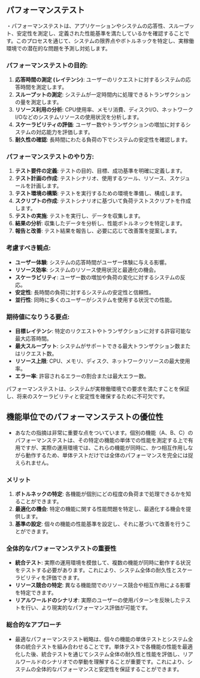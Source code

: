 ## パフォーマンステスト
・パフォーマンステストは、アプリケーションやシステムの応答性、スループット、安定性を測定し、定義された性能基準を満たしているかを確認することです。このプロセスを通じて、システムの限界点やボトルネックを特定し、実稼働環境での潜在的な問題を予測し対処します。

### パフォーマンステストの目的:

1. **応答時間の測定 (レイテンシ)**: ユーザーのリクエストに対するシステムの応答時間を測定します。
2. **スループットの測定**: システムが一定時間内に処理できるトランザクションの量を測定します。
3. **リソース利用の分析**: CPU使用率、メモリ消費、ディスクI/O、ネットワークI/Oなどのシステムリソースの使用状況を分析します。
4. **スケーラビリティの評価**: ユーザー数やトランザクションの増加に対するシステムの対応能力を評価します。
5. **耐久性の確認**: 長時間にわたる負荷の下でシステムの安定性を確認します。

### パフォーマンステストのやり方:

1. **テスト要件の定義**: テストの目的、目標、成功基準を明確に定義します。
2. **テスト計画の作成**: テストシナリオ、使用するツール、リソース、スケジュールを計画します。
3. **テスト環境の構築**: テストを実行するための環境を準備し、構成します。
4. **スクリプトの作成**: テストシナリオに基づいて負荷テストスクリプトを作成します。
5. **テストの実施**: テストを実行し、データを収集します。
6. **結果の分析**: 収集したデータを分析し、性能ボトルネックを特定します。
7. **報告と改善**: テスト結果を報告し、必要に応じて改善策を提案します。

### 考慮すべき観点:

- **ユーザー体験**: システムの応答時間がユーザー体験に与える影響。
- **リソース効率**: システムのリソース使用状況と最適化の機会。
- **スケーラビリティ**: ユーザー数の増加や負荷の変化に対するシステムの反応。
- **安定性**: 長時間の負荷に対するシステムの安定性と信頼性。
- **並行性**: 同時に多くのユーザーがシステムを使用する状況での性能。

### 期待値になりうる要点:

- **目標レイテンシ**: 特定のリクエストやトランザクションに対する許容可能な最大応答時間。
- **最大スループット**: システムがサポートできる最大トランザクション数またはリクエスト数。
- **リソース上限**: CPU、メモリ、ディスク、ネットワークリソースの最大使用率。
- **エラー率**: 許容されるエラーの割合または最大エラー数。

パフォーマンステストは、システムが実稼働環境での要求を満たすことを保証し、将来のスケーラビリティと安定性を確保するために不可欠です。


## 機能単位でのパフォーマンステストの優位性
- あなたの指摘は非常に重要な点をついています。個別の機能（A、B、C）のパフォーマンステストは、その特定の機能の単体での性能を測定する上で有用ですが、実際の運用環境では、これらの機能が同時に、かつ相互作用しながら動作するため、単体テストだけでは全体のパフォーマンスを完全には捉えられません。

### メリット
1. **ボトルネックの特定**: 各機能が個別にどの程度の負荷まで処理できるかを知ることができます。
2. **最適化の機会**: 特定の機能に関する性能問題を特定し、最適化する機会を提供します。
3. **基準の設定**: 個々の機能の性能基準を設定し、それに基づいて改善を行うことができます。

### 全体的なパフォーマンステストの重要性
- **統合テスト**: 実際の運用環境を模倣して、複数の機能が同時に動作する状況をテストする必要があります。これにより、システム全体の耐久性とスケーラビリティを評価できます。
- **リソース競合の特定**: 異なる機能間でのリソース競合や相互作用による影響を特定できます。
- **リアルワールドのシナリオ**: 実際のユーザーの使用パターンを反映したテストを行い、より現実的なパフォーマンス評価が可能です。

### 総合的なアプローチ
- 最適なパフォーマンステスト戦略は、個々の機能の単体テストとシステム全体の統合テストを組み合わせることです。単体テストで各機能の性能を最適化した後、統合テストを通じてシステム全体の耐久性と性能を評価し、リアルワールドのシナリオでの挙動を理解することが重要です。これにより、システムの全体的なパフォーマンスと安定性を保証することができます。